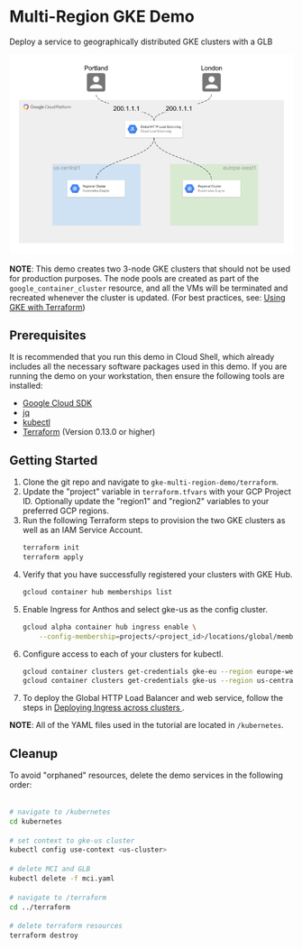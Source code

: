 # Multi-Region GKE Demo
Deploy a service to geographically distributed GKE clusters with a GLB

![multi-cluster gke](images/multi-cluster-gke-diagram.png)

**NOTE**: This demo creates two 3-node GKE clusters that should not be used for production purposes. The node pools are created as part of the `google_container_cluster` resource, and all the VMs will be terminated and recreated whenever the cluster is updated. (For best practices, see: [Using GKE with Terraform](https://www.terraform.io/docs/providers/google/guides/using_gke_with_terraform.html))

## Prerequisites

It is recommended that you run this demo in Cloud Shell, which already includes all the necessary software packages used in this demo. If you are running the demo on your workstation, then ensure the following tools are installed:
* [Google Cloud SDK](https://cloud.google.com/sdk/install)
* [jq](https://stedolan.github.io/jq/download/)
* [kubectl](https://kubernetes.io/docs/tasks/tools/install-kubectl/)
* [Terraform](https://www.terraform.io/downloads.html) (Version 0.13.0 or higher)

## Getting Started

1. Clone the git repo and navigate to `gke-multi-region-demo/terraform`.
2. Update the "project" variable in `terraform.tfvars` with your GCP Project ID. Optionally update the "region1" and "region2" variables to your preferred GCP regions.
3. Run the following Terraform steps to provision the two GKE clusters as well as an IAM Service Account.
    ```bash
    terraform init
    terraform apply
    ```
4. Verify that you have successfully registered your clusters with GKE Hub.
   ```bash
   gcloud container hub memberships list
   ```
5. Enable Ingress for Anthos and select gke-us as the config cluster.
   ```bash
   gcloud alpha container hub ingress enable \
       --config-membership=projects/<project_id>/locations/global/memberships/gke-us
   ```
6. Configure access to each of your clusters for kubectl.
   ```bash
   gcloud container clusters get-credentials gke-eu --region europe-west1
   gcloud container clusters get-credentials gke-us --region us-central1
   ```
7. To deploy the Global HTTP Load Balancer and web service, follow the steps in [Deploying Ingress across clusters
](https://cloud.google.com/kubernetes-engine/docs/how-to/ingress-for-anthos). 

 **NOTE**: All of the YAML files used in the tutorial are located in `/kubernetes`.

## Cleanup

To avoid "orphaned" resources, delete the demo services in the following order:

```bash

# navigate to /kubernetes
cd kubernetes

# set context to gke-us cluster
kubectl config use-context <us-cluster>

# delete MCI and GLB 
kubectl delete -f mci.yaml

# navigate to /terraform
cd ../terraform

# delete terraform resources
terraform destroy
```
